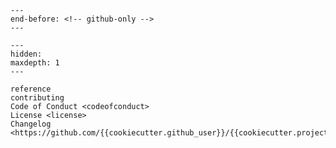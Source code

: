 ```{include} ../../README.md
---
end-before: <!-- github-only -->
---
```

[license page]: license
[contributor guide]: contributing

```{toctree}
---
hidden:
maxdepth: 1
---

reference
contributing
Code of Conduct <codeofconduct>
License <license>
Changelog <https://github.com/{{cookiecutter.github_user}}/{{cookiecutter.project_name}}/releases>
```
